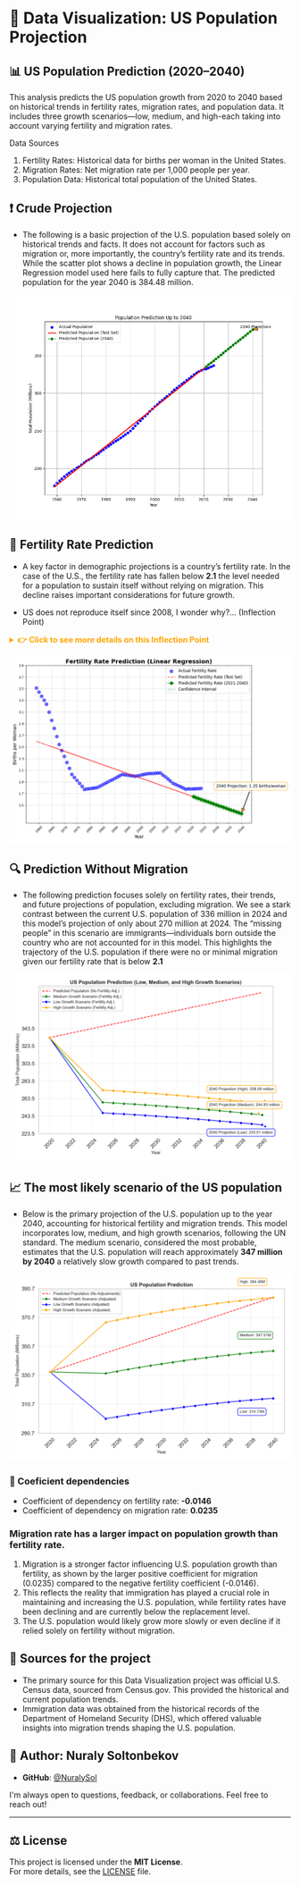 # 🤖 Data Visualization: US Population Projection

## 📊 US Population Prediction (2020–2040)

This analysis predicts the US population growth from 2020 to 2040 based on historical trends in fertility rates, migration rates, and population data. It includes three growth scenarios—low, medium, and high-each taking into account varying fertility and migration rates.

Data Sources

 1. Fertility Rates: Historical data for births per woman in the United States.
 2. Migration Rates: Net migration rate per 1,000 people per year.
 3. Population Data: Historical total population of the United States.

## ❗ Crude Projection

* The following is a basic projection of the U.S. population based solely on historical trends and facts. It does not account for factors such as migration or, more importantly, the country’s fertility rate and its trends. While the scatter plot shows a decline in population growth, the Linear Regression model used here fails to fully capture that. The predicted population for the year 2040 is 384.48 million.

![Crude Projection](assets/crude_population_prediction.png)

## 🍼 Fertility Rate Prediction

* A key factor in demographic projections is a country’s fertility rate. In the case of the U.S., the fertility rate has fallen below **2.1** the level needed for a population to sustain itself without relying on migration. This decline raises important considerations for future growth.

* US does not reproduce itself since 2008, I wonder why?... (Inflection Point)

<details>
  <summary style="font-size: 14px; color: orange; font-weight: bold;">
  👉 Click to see more details on this Inflection Point
  </summary>

  > **Key Insight:**  
  > Over the span of a decade or so since the Great Recession, the U.S. may be “missing” around **12 million births** compared to what would have occurred if fertility rates had remained at pre-recession levels.
  
</details>

![Fertility Prediction](assets/Fertility_Rate_Prediction.png)

## 🔍 Prediction Without Migration

* The following prediction focuses solely on fertility rates, their trends, and future projections of population, excluding migration. We see a stark contrast between the current U.S. population of 336 million in 2024 and this model’s projection of only about 270 million at 2024. The “missing people” in this scenario are immigrants—individuals born outside the country who are not accounted for in this model. This highlights the trajectory of the U.S. population if there were no or minimal migration given our fertility rate that is below **2.1**

![Prediction Without Migration](assets/Population_Projection_No_Migration.png)

## 📈 The most likely scenario of the US population

* Below is the primary projection of the U.S. population up to the year 2040, accounting for historical fertility and migration trends. This model incorporates low, medium, and high growth scenarios, following the UN standard. The medium scenario, considered the most probable, estimates that the U.S. population will reach approximately **347 million by 2040** a relatively slow growth compared to past trends.

![Most Likely Projection](assets/Main.png)

### 🔑 Coeficient dependencies

* Coefficient of dependency on fertility rate: **-0.0146**
* Coefficient of dependency on migration rate: **0.0235**

### **Migration rate has a larger impact on population growth than fertility rate.**

1. Migration is a stronger factor influencing U.S. population growth than fertility, as shown by the larger positive coefficient for migration (0.0235) compared to the negative fertility coefficient (-0.0146).
2. This reflects the reality that immigration has played a crucial role in maintaining and increasing the U.S. population, while fertility rates have been declining and are currently below the replacement level.
3. The U.S. population would likely grow more slowly or even decline if it relied solely on fertility without migration.

## 🔗 Sources for the project

* The primary source for this Data Visualization project was official U.S. Census data, sourced from Census.gov. This provided the historical and current population trends.
* Immigration data was obtained from the historical records of the Department of Homeland Security (DHS), which offered valuable insights into migration trends shaping the U.S. population.

## 👤 Author: Nuraly Soltonbekov

* **GitHub**: [@NuralySol](https://github.com/NuralySol)
  
I'm always open to questions, feedback, or collaborations. Feel free to reach out!

---

## ⚖️ License

This project is licensed under the **MIT License**.  
For more details, see the [LICENSE](./LICENSE) file.
